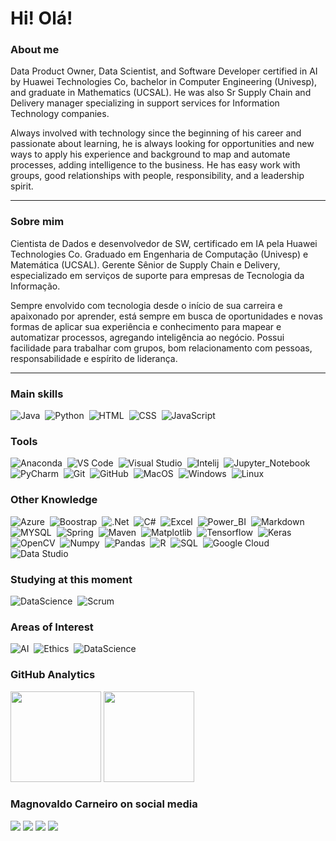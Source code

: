 # Hi! Olá!

### About me
<p>
Data Product Owner, Data Scientist, and Software Developer certified in AI by Huawei Technologies Co, bachelor in Computer Engineering (Univesp), and graduate in Mathematics (UCSAL). He was also Sr Supply Chain and Delivery manager specializing in support services for Information Technology companies.</p>
<p>
Always involved with technology since the beginning of his career and passionate about learning, he is always looking for opportunities and new ways to apply his experience and background to map and automate processes, adding intelligence to the business. He has easy work with groups, good relationships with people, responsibility, and a leadership spirit.</p>

___

### Sobre mim
<p>
Cientista de Dados e desenvolvedor de SW, certificado em IA pela Huawei Technologies Co. Graduado em Engenharia de Computação (Univesp) e Matemática (UCSAL). Gerente Sênior de Supply Chain e Delivery, especializado em serviços de suporte para empresas de Tecnologia da Informação.</p>
<p>
Sempre envolvido com tecnologia desde o início de sua carreira e apaixonado por aprender, está sempre em busca de oportunidades e novas formas de aplicar sua experiência e conhecimento para mapear e automatizar processos, agregando inteligência ao negócio. Possui facilidade para trabalhar com grupos, bom relacionamento com pessoas, responsabilidade e espírito de liderança.</p>

___

### Main skills

![Java](https://img.shields.io/badge/Java-ED8B00?style=for-the-badge&logo=java&logoColor=black)&nbsp;
![Python](https://img.shields.io/badge/Python-094782?style=for-the-badge&logo=python&logoColor=white)&nbsp;
![HTML](https://img.shields.io/badge/HTML5-E34F26?style=for-the-badge&logo=html5&logoColor=white)&nbsp;
![CSS](https://img.shields.io/badge/CSS-239120?&style=for-the-badge&logo=css3&logoColor=white)&nbsp;
![JavaScript](https://img.shields.io/badge/JavaScript-F7DF1E?style=for-the-badge&logo=javascript&logoColor=black)&nbsp;


### Tools


![Anaconda](https://img.shields.io/badge/-Anaconda-107C10?style=for-the-badge&logo=conda-code&logoColor=1B91E0&labelColor=1f004e)&nbsp;
![VS Code](https://img.shields.io/badge/-VS%20Code-1B91E0?style=for-the-badge&logo=visual-studio-code&logoColor=1B91E0&labelColor=1f004e)&nbsp;
![Visual Studio](https://img.shields.io/badge/-Visual%20Studio-e152aa?style=for-the-badge&logo=visual-studio-code&logoColor=e152aa&labelColor=1f004e)&nbsp;
![Intelij](https://img.shields.io/badge/-InteliJ-E0351B?style=for-the-badge&logo=intelij&logoColor=E0351B&labelColor=1f004e)&nbsp;
![Jupyter_Notebook](https://img.shields.io/badge/Jupyter_Notebook-F17925?style=for-the-badge&logo=jupyter&logoColor=000000)&nbsp;
![PyCharm](https://img.shields.io/badge/-PyCharm-00A36C?style=for-the-badge&logo=pycharm&logoColor=black&labelColor=FFEA00)&nbsp;
![Git](https://img.shields.io/badge/-Git-808080?style=for-the-badge&logo=git&logoColor=white&labelColor=F12F1Ce)&nbsp;
![GitHub](https://img.shields.io/badge/-GitHub-4169E1?style=for-the-badge&logo=github&labelColor=4169E1)&nbsp;
![MacOS](https://img.shields.io/badge/-Mac_os-gray?style=for-the-badge&logo=macos&labelColor=gray)&nbsp;
![Windows](https://img.shields.io/badge/-Windows-00FFFF?style=for-the-badge&logo=windows&labelColor=00FFFF)&nbsp;
![Linux](https://img.shields.io/badge/-linux-FFC000?style=for-the-badge&logo=linux&logoColor=000000&labelColor=FFC000)&nbsp;

### Other Knowledge

![Azure](https://img.shields.io/badge/Microsoft_Azure-0089D6?style=for-the-badge&logo=microsoft-azure&logoColor=white)&nbsp;
![Boostrap](https://img.shields.io/badge/-boostrap-e152aa?style=for-the-badge&logo=bootstrap&labelColor=1f004e)&nbsp;
![.Net](https://img.shields.io/badge/.NET-5C2D91?style=for-the-badge&logo=.net&logoColor=white)&nbsp;
![C#](https://img.shields.io/badge/C%23-239120?style=for-the-badge&logo=c-sharp&logoColor=white)&nbsp;
![Excel](https://img.shields.io/badge/Microsoft_Excel-217346?style=for-the-badge&logo=microsoft-excel&logoColor=white)&nbsp;
![Power_BI](https://img.shields.io/badge/Microsoft_Power_BI-217346?style=for-the-badge&logo=power-bi&logoColor=white)&nbsp;
![Markdown](https://img.shields.io/badge/Markdown-000000?style=for-the-badge&logo=markdown&logoColor=white)&nbsp;
![MYSQL](https://img.shields.io/badge/MySQL-00758F?style=for-the-badge&logo=mysql&logoColor=white)&nbsp;
![Spring](https://img.shields.io/badge/Spring-GREEN?style=for-the-badge&logo=spring&logoColor=white)&nbsp;
![Maven](https://img.shields.io/badge/Maven-000000?style=for-the-badge&logo=maven&logoColor=white)&nbsp;
![Matplotlib](https://img.shields.io/badge/Matplotlib-002050?style=for-the-badge&logo=matplotlib&logoColor=white)&nbsp;
![Tensorflow](https://img.shields.io/badge/Tensorflow-e87200?style=for-the-badge&logo=tensorflow&logoColor=white)&nbsp;
![Keras](https://img.shields.io/badge/Keras-d82c20?style=for-the-badge&logo=keras&logoColor=white)&nbsp;
![OpenCV](https://img.shields.io/badge/OpenCV-0b31a5?style=for-the-badge&logo=opencv&logoColor=white)&nbsp;
![Numpy](https://img.shields.io/badge/Numpy-cian?style=for-the-badge&logo=numpy&logoColor=white)&nbsp;
![Pandas](https://img.shields.io/badge/Pandas-gray?style=for-the-badge&logo=pandas&logoColor=white)&nbsp;
![R](https://img.shields.io/badge/R-276DC3?style=for-the-badge&logo=r&logoColor=white)&nbsp;
![SQL](https://img.shields.io/badge/Microsoft_SQL_Server-CC2927?style=for-the-badge&logo=microsoft-sql-server&logoColor=white)&nbsp;
![Google Cloud](https://img.shields.io/badge/Google_Cloud_Platform-2C73D2?style=for-the-badge&logo=google-cloud&logoColor=white)&nbsp;
![Data Studio](https://img.shields.io/badge/Google_Data_Studio-033E8D?style=for-the-badge&logo=google-datastudio&logoColor=white)&nbsp;     
     
### Studying at this moment

![DataScience](https://img.shields.io/badge/-Data_Science-3498DB?style=for-the-badge&logo=teste&labelColor=1f004e)&nbsp;
![Scrum](https://img.shields.io/badge/Scrum-ED8B00?style=for-the-badge&logo=scrum&logoColor=white)&nbsp;

### Areas of Interest

![AI](https://img.shields.io/badge/Artificial_Intelligence-FF0000?style=for-the-badge&logo=AI&labelColor=1f004e)&nbsp;
![Ethics](https://img.shields.io/badge/-Ethics-yellowgreen?style=for-the-badge&logo=ethics&labelColor=1f004e)&nbsp;
![DataScience](https://img.shields.io/badge/-Data_Science-3498DB?style=for-the-badge&logo=data-science&labelColor=1f004e)&nbsp;

### GitHub Analytics

<p align="left">
  <img height="145em" src="https://github-readme-stats.vercel.app/api?username=moc967&show_icons=true&theme=merko"/>
  <img height="145em" src="https://github-readme-stats.vercel.app/api/top-langs/?username=moc967&hide=css,html&layout=compact&theme=merko"/>
</p>

### Magnovaldo Carneiro on social media
<p>
<a href="https://www.linkedin.com/in/magnovaldo-carneiro/"><img src="https://img.shields.io/badge/-Linkedin-0096FF?style=for-the-badge&logo=Linkedin&logoColor=000000"/></a>
<a href="mailto:magnovaldo.carneiro@gmail.com"><img src="https://img.shields.io/badge/-eMail-E34F26?style=for-the-badge&logo=microsoft-outlook&logoColor=white"/></a>
<a href="https://twitter.com/magno967"><img src="https://img.shields.io/badge/-twitter-0096FF?style=for-the-badge&logo=twitter&logoColor=000000"/></a>
<a href="https://www.instagram.com/magno_carneiro/"><img src="https://img.shields.io/badge/-instagram-6E1FFB?style=for-the-badge&logo=instagram&logoColor=0096FF"/></a>    
  
</p>

